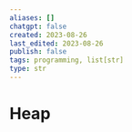 ```yaml
---
aliases: []
chatgpt: false
created: 2023-08-26
last_edited: 2023-08-26
publish: false
tags: programming, list[str]
type: str
---
```

# Heap
